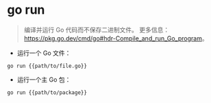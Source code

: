 # go run

> 编译并运行 Go 代码而不保存二进制文件。
> 更多信息：<https://pkg.go.dev/cmd/go#hdr-Compile_and_run_Go_program>。

- 运行一个 Go 文件：

`go run {{path/to/file.go}}`

- 运行一个主 Go 包：

`go run {{path/to/package}}`